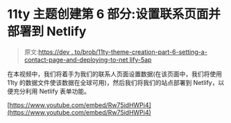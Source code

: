 # 11ty 主题创建第 6 部分:设置联系页面并部署到 Netlify

> 原文:[https://dev . to/brob/11ty-theme-creation-part-6-setting-a-contact-page-and-deploying-to-net lify-5ap](https://dev.to/brob/11ty-theme-creation-part-6-setting-up-a-contact-page-and-deploying-to-netlify-5ap)

在本视频中，我们将着手为我们的联系人页面设置数据(在该页面中，我们将使用 11ty 的数据文件使该数据在全球可用)，然后我们将我们的站点部署到 Netlify，以便充分利用 Netlify 表单功能。

[https://www.youtube.com/embed/Rw75idHWPi4](https://www.youtube.com/embed/Rw75idHWPi4)